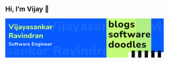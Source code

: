 ## Hi, I’m Vijay 👋
![cover](https://github.com/vijaynr/vijaynr/blob/9b9bfccd1844590efd22dae471239ac9eef4070c/cover.png)

<!---
vijaynr/vijaynr is a ✨ special ✨ repository because its `README.md` (this file) appears on your GitHub profile.
You can click the Preview link to take a look at your changes.
--->
